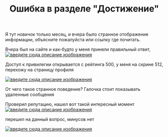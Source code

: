 ﻿---
title: "Ошибка в разделе &quot;Достижение&quot;"
se.owner.user_id: 498190
se.owner.display_name: "Александр"
se.owner.link: "https://ru.meta.stackoverflow.com/users/498190/%d0%90%d0%bb%d0%b5%d0%ba%d1%81%d0%b0%d0%bd%d0%b4%d1%80"
se.link: "https://ru.meta.stackoverflow.com/questions/12017/%d0%9e%d1%88%d0%b8%d0%b1%d0%ba%d0%b0-%d0%b2-%d1%80%d0%b0%d0%b7%d0%b4%d0%b5%d0%bb%d0%b5-%d0%94%d0%be%d1%81%d1%82%d0%b8%d0%b6%d0%b5%d0%bd%d0%b8%d0%b5"
se.question_id: 12017
se.post_type: question
---
<p>Я тут новичок только месяц, и вчера было странное отображение информации, объясните пожалуйста или ссылку где почитать.</p>
<p>Вчера был на сайте и как-будто у меня приняли правильный ответ,
<a href="https://i.stack.imgur.com/PyPQ4.png" rel="nofollow noreferrer"><img src="https://i.stack.imgur.com/PyPQ4.png" alt="введите сюда описание изображения" /></a></p>
<p>Доступ к привилегии открывается с рейтинга 500, у меня на скрине 512, перехожу на страницу профиля</p>
<p><a href="https://i.stack.imgur.com/ICItZ.png" rel="nofollow noreferrer"><img src="https://i.stack.imgur.com/ICItZ.png" alt="введите сюда описание изображения" /></a></p>
<p>От чего такое странное поведение? Галочка стоит показывать удаленные сообщения</p>
<p>Проверил репутацию, нашел вот такой интересный момент
<a href="https://i.stack.imgur.com/ydRJH.png" rel="nofollow noreferrer"><img src="https://i.stack.imgur.com/ydRJH.png" alt="введите сюда описание изображения" /></a></p>
<p>перешел на данный вопрос, минусов нет</p>
<p><a href="https://i.stack.imgur.com/dWtPp.png" rel="nofollow noreferrer"><img src="https://i.stack.imgur.com/dWtPp.png" alt="введите сюда описание изображения" /></a></p>
